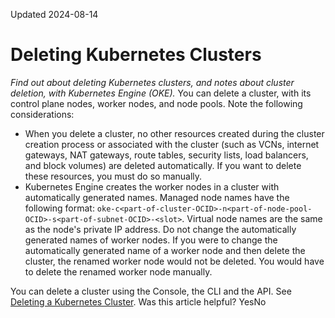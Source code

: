 Updated 2024-08-14
# Deleting Kubernetes Clusters
_Find out about deleting Kubernetes clusters, and notes about cluster deletion, with Kubernetes Engine (OKE)._
You can delete a cluster, with its control plane nodes, worker nodes, and node pools.
Note the following considerations:
  * When you delete a cluster, no other resources created during the cluster creation process or associated with the cluster (such as VCNs, internet gateways, NAT gateways, route tables, security lists, load balancers, and block volumes) are deleted automatically. If you want to delete these resources, you must do so manually.
  * Kubernetes Engine creates the worker nodes in a cluster with automatically generated names. Managed node names have the following format: `oke-c<part-of-cluster-OCID>-n<part-of-node-pool-OCID>-s<part-of-subnet-OCID>-<slot>`. Virtual node names are the same as the node's private IP address. Do not change the automatically generated names of worker nodes. If you were to change the automatically generated name of a worker node and then delete the cluster, the renamed worker node would not be deleted. You would have to delete the renamed worker node manually. 


You can delete a cluster using the Console, the CLI and the API. See [Deleting a Kubernetes Cluster](https://docs.oracle.com/en-us/iaas/Content/ContEng/Tasks/delete-cluster.htm#top "Find out how to delete an existing Kubernetes cluster that you've created using Kubernetes Engine \(OKE\).").
Was this article helpful?
YesNo

